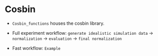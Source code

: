 # Cosbin

- `Cosbin_functions` houses the cosbin library.

- Full experiment workflow:
`generate idealistic simulation data` -> `normalization` -> `evaluation` -> `final normalization`

- Fast workflow:
`Example`
